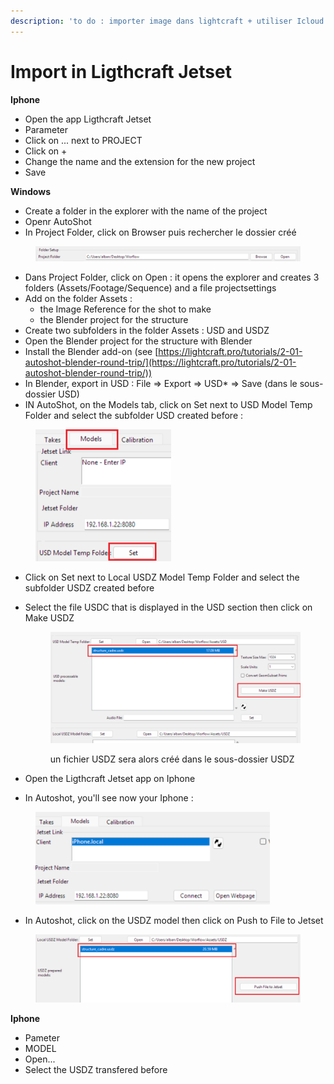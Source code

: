 ```yaml
---
description: 'to do : importer image dans lightcraft + utiliser Icloud'
---
```


# Import in Ligthcraft Jetset

**Iphone**

* Open the app Ligthcraft Jetset
* Parameter
* Click on  ... next to PROJECT
* Click on +
* Change the name and the extension for the new project
* Save

**Windows**

* Create a folder in the explorer with the name of the project
* Openr AutoShot
* In Project Folder, click on Browser puis rechercher le dossier créé

<figure><img src="../.gitbook/assets/image (1).png" alt=""><figcaption></figcaption></figure>

* Dans Project Folder, click on  Open : it opens the explorer and creates 3 folders (Assets/Footage/Sequence) and a file projectsettings
* Add on the folder Assets :&#x20;
  * the Image Reference for the shot to make
  * the Blender project for the structure
* Create two subfolders in the folder Assets : USD and USDZ
* Open the Blender project for the structure with Blender
* Install the Blender add-on (see [https://lightcraft.pro/tutorials/2-01-autoshot-blender-round-trip/](https://lightcraft.pro/tutorials/2-01-autoshot-blender-round-trip/))
* In Blender, export in USD : File ⇒ Export ⇒ USD\* ⇒ Save (dans le sous-dossier USD)
* IN AutoShot, on the Models tab, click on Set next to USD Model Temp Folder and select the subfolder USD created before :

<figure><img src="../.gitbook/assets/image (2).png" alt="" width="217"><figcaption></figcaption></figure>

* Click on Set next to Local USDZ Model Temp Folder  and select the subfolder USDZ created before
*   Select the file USDC that is displayed in the USD section then click on Make USDZ

    <figure><img src="../.gitbook/assets/image (3).png" alt=""><figcaption><p>un fichier USDZ sera alors créé dans le sous-dossier USDZ</p></figcaption></figure>
* Open the Ligthcraft Jetset app on Iphone
* In Autoshot, you'll see now your Iphone :

<figure><img src="../.gitbook/assets/image (4).png" alt="" width="375"><figcaption></figcaption></figure>

* In Autoshot, click on the USDZ model then click on Push to File to Jetset

<figure><img src="../.gitbook/assets/image (5).png" alt=""><figcaption></figcaption></figure>

**Iphone**

* Pameter
* MODEL
* Open...
* Select the USDZ transfered before



